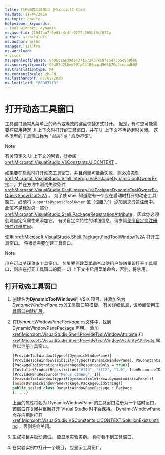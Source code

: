 ```yaml
---
title: 打开动态工具窗口 |Microsoft Docs
ms.date: 11/04/2016
ms.topic: how-to
helpviewer_keywords:
- tool windows, dynamic
ms.assetid: 21547ba7-6e81-44df-9277-265bf34f877a
author: acangialosi
ms.author: anthc
manager: jillfra
ms.workload:
- vssdk
ms.openlocfilehash: 9a06cea6d9de4271572457dc9fe6473b5c969b66
ms.sourcegitcommit: 05487d286ed891a04196aacd965870e2ceaadb68
ms.translationtype: MT
ms.contentlocale: zh-CN
ms.lasthandoff: 07/02/2020
ms.locfileid: "85903713"
---
```

# <a name="open-a-dynamic-tool-window"></a>打开动态工具窗口
工具窗口通常从菜单上的命令或等效的键盘快捷方式打开。 但是，有时您可能需要在应用特定 UI 上下文时打开的工具窗口，并在 UI 上下文不再适用时关闭。 这些类型的工具窗口称为 "*动态*" 或 "*自动可见*"。

> [!NOTE]
> 有关预定义 UI 上下文的列表，请参阅 <xref:Microsoft.VisualStudio.VSConstants.UICONTEXT> 。

 如果要在启动时打开动态工具窗口，并且创建可能会失败，则必须实现 <xref:Microsoft.VisualStudio.Shell.Interop.IVsPackageDynamicToolOwnerEx> 接口，并在方法中测试失败条件 <xref:Microsoft.VisualStudio.Shell.Interop.IVsPackageDynamicToolOwnerEx.QueryShowTool%2A> 。 为了使 shell 知道您有一个应在启动时打开的动态工具窗口，必须将 `SupportsDynamicToolOwner` 值（设置为1）添加到您的包注册中。 此值不是标准的一部分 <xref:Microsoft.VisualStudio.Shell.PackageRegistrationAttribute> ，因此你必须创建自定义属性来添加它。 有关自定义特性的详细信息，请参阅[使用自定义注册特性注册扩展](../extensibility/registering-and-unregistering-vspackages.md#using-a-custom-registration-attribute-to-register-an-extension)。

 使用 <xref:Microsoft.VisualStudio.Shell.Package.FindToolWindow%2A> 打开工具窗口。 将根据需要创建工具窗口。

> [!NOTE]
> 用户可以关闭动态工具窗口。 如果要创建菜单命令以使用户能够重新打开工具窗口，则应在打开工具窗口的同一 UI 上下文中启用菜单命令，否则，将禁用。

## <a name="to-open-a-dynamic-tool-window"></a>打开动态工具窗口

1. 创建名为**DynamicToolWindow**的 VSIX 项目，并添加名为*DynamicWindowPane.cs*的工具窗口项模板。 有关详细信息，请参阅[使用工具窗口创建扩展](../extensibility/creating-an-extension-with-a-tool-window.md)。

2. 在*DynamicWindowPanePackage.cs*文件中，找到 DynamicWindowPanePackage 声明。 添加 <xref:Microsoft.VisualStudio.Shell.ProvideToolWindowAttribute> 和 <xref:Microsoft.VisualStudio.Shell.ProvideToolWindowVisibilityAttribute> 属性以注册工具窗口。

    ```vb
    [ProvideToolWindow(typeof(DynamicWindowPane)]
    [ProvideToolWindowVisibility(typeof(DynamicWindowPane), VSConstants.UICONTEXT.SolutionExists_string)]
    [PackageRegistration(UseManagedResourcesOnly = true)]
    [InstalledProductRegistration("#110", "#112", "1.0", IconResourceID = 400)] // Info on this package for Help/About
    [ProvideMenuResource("Menus.ctmenu", 1)]
    [ProvideToolWindow(typeof(DynamicToolWindow.DynamicWindowPane))]
    [Guid(DynamicWindowPanePackage.PackageGuidString)]
    public sealed class DynamicWindowPanePackage : Package
    {. . .}
    ```

     上面的属性将名为 DynamicWindowPane 的工具窗口注册为一个临时窗口，该窗口在关闭并重新打开 Visual Studio 时不会保持。 DynamicWindowPane 会在应用时打开 <xref:Microsoft.VisualStudio.VSConstants.UICONTEXT.SolutionExists_string> ，否则将会关闭。

3. 生成项目并启动调试。 应显示实验实例。 你将看不到工具窗口。

4. 在实验实例中打开一个项目。 应显示工具窗口。
